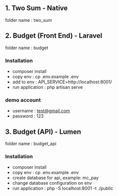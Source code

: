 ## 1. Two Sum - Native
folder name : two_sum

## 2. Budget (Front End) - Laravel
folder name : budget
### Installation
- composer install
- copy env : cp .env.example .env
- add to env : API_SERVICE=http://localhost:8001/
- run application : php artisan serve
### demo account 
- username : test@gmail.com 
- password : 123 

## 3. Budget (API) - Lumen
folder name : budget_api
### Installation
- composer install
- copy env : cp .env.example .env
- create database for api, example: mc_pay
- change database configuration on env
- run application : php -S localhost:8001 -t ./public